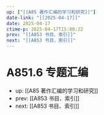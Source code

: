 ```yaml
---
up: ["[[A85 著作汇编的学习和研究]]"]
date-link: "[[2025-04-17]]"
date: 2025-04-17
ctime-p: 2025-04-17T15:08:22
prev: "[[A853 书目、索引]]"
next: "[[A853 书目、索引]]"
---
```


# A851.6 专题汇编

- up: [[A85 著作汇编的学习和研究]]
- prev: [[A853 书目、索引]]
- next: [[A853 书目、索引]]
